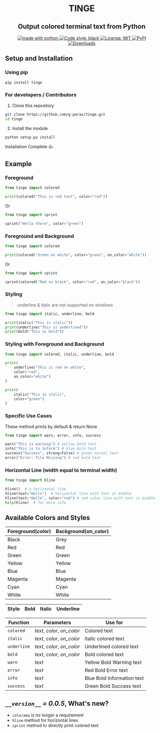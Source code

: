 <h1 align='center'>TINGE</h1>
<h2 align='center'>Output colored terminal text from Python</h2>

<p align='center'>
    <a href="https://www.python.com">
        <img 
            alt="made with python" 
            src="https://img.shields.io/badge/Made%20with-Python-1f425f.svg"
        />
    </a>
    <a href="https://github.com/psf/black">
        <img 
            alt="Code style: black" 
            src="https://img.shields.io/badge/Code%20Style-Black-000000.svg"
        />
    </a>
    <a href="https://github.com/g-paras/tinge/blob/master/LICENSE">
        <img 
            alt="License: MIT" 
            src="https://img.shields.io/badge/License-MIT-yellow.svg"
        />
    </a>
    <a href="https://pypi.org/project/tinge/">
        <img 
            alt="PyPI" 
            src="https://img.shields.io/pypi/v/tinge"
        />
    </a>
    <a href="https://pepy.tech/project/tinge">
        <img 
            alt="Downloads" 
            src="https://static.pepy.tech/personalized-badge/tinge?period=total&units=international_system&left_color=grey&right_color=blue&left_text=Downloads"
        />
    </a>
</p>

## Setup and Installation

### Using pip

```bash
pip install tinge
```

### For developers / Contributors

1. Clone this repository

```bash
git clone https://github.com/g-paras/tinge.git
cd tinge
```

2. Install the module

```python
python setup.py install
```

Installation Complete :thumbsup:

## Example

### Foreground

```python
from tinge import colored

print(colored("This is red text", color="red"))
```
Or
```python
from tinge import cprint

cprint("Hello there", color="green")
```
### Foreground and Background

```python
from tinge import colored

print(colored("Green on white", color="green", on_color="white"))
```
Or
```python
from tinge import cprint

cprint(colored("Red on black", color="red", on_color="black"))
```
### Styling

> underline & italic are not supported on windows

```python
from tinge import italic, underline, bold

print(italic("This is italic"))
print(underline("This is underlined"))
print(bold("This is bold"))
```

### Styling with Foreground and Background

```python
from tinge import colored, italic, underline, bold

print(
    underline("This is red on white",
    color="red",
    on_color="white")
)

print(
    italic("This is italic",
    color="green")
)
```

### Specific Use Cases

These method prints by default & return None

```python
from tinge import warn, error, info, success

warn("This is warning") # yellow bold text
info("This is to inform") # blue bold text
success("Success", strong=False) # green normal text
error("Error: File Missing") # red bold text
```

### Horizontal Line (width equal to terminal width)
```python
from tinge import hline

hline()  # a horizontal line
hline(text="Hello")  # horizontal line with text in middle
hline(text="Hello", color="red") # red color line with text in middle
help(hline)  # for more info
```


## Available Colors and Styles

| Foreground(color) | Background(on_color) |
| ----------------- | -------------------- |
| Black             | Grey                 |
| Red               | Red                  |
| Green             | Green                |
| Yellow            | Yellow               |
| Blue              | Blue                 |
| Magenta           | Magenta              |
| Cyan              | Cyan                 |
| White             | White                |

| Style | Bold | Italic | Underline |
| ----- | ---- | ------ | --------- |

| Function    | Parameters                  | Use for                    |
| ----------- | --------------------------- | -------------------------- |
| `colored`   | _text_, _color_, _on_color_ | Colored text               |
| `italic`    | _text_, _color_, _on_color_ | Italic colored text        |
| `underline` | _text_, _color_, _on_color_ | Underlined colored text    |
| `bold`      | _text_, _color_, _on_color_ | Bold colored text          |
| `warn`      | _text_                      | Yellow Bold Warning text   |
| `error`     | _text_                      | Red Bold Error text        |
| `info`      | _text_                      | Blue Bold Information text |
| `success`   | _text_                      | Green Bold Success text    |


## *`__version__` = 0.0.5*, What's new?
- `colorama` is no longer a requirement
- `hline` method for horizontal lines
- `cprint` method to directly print colored text
